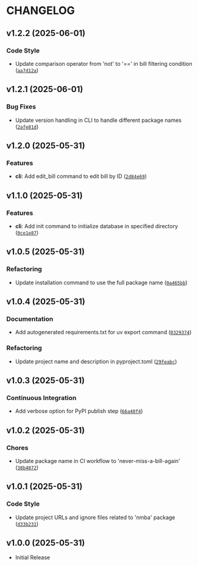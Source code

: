 # CHANGELOG

<!-- version list -->

## v1.2.2 (2025-06-01)

### Code Style

- Update comparison operator from 'not' to '==' in bill filtering condition
  ([`aa7d12a`](https://github.com/timmyb824/never-miss-a-bill-again/commit/aa7d12a3d59ec11aa2b214f5b00ad8ec2512ca37))


## v1.2.1 (2025-06-01)

### Bug Fixes

- Update version handling in CLI to handle different package names
  ([`2afe81d`](https://github.com/timmyb824/never-miss-a-bill-again/commit/2afe81d5c58fd0067aab54fd3d99aac01f23daa3))


## v1.2.0 (2025-05-31)

### Features

- **cli**: Add edit_bill command to edit bill by ID
  ([`2d84e69`](https://github.com/timmyb824/never-miss-a-bill-again/commit/2d84e69957c981a9d2ee4a293603dfd47d40a0b6))


## v1.1.0 (2025-05-31)

### Features

- **cli**: Add init command to initialize database in specified directory
  ([`0ce1e87`](https://github.com/timmyb824/never-miss-a-bill-again/commit/0ce1e87c1f714faaeb8c5717077f2074d84db06d))


## v1.0.5 (2025-05-31)

### Refactoring

- Update installation command to use the full package name
  ([`0a465bb`](https://github.com/timmyb824/never-miss-a-bill-again/commit/0a465bb1df73c1cb097e0ae308899bfa58f5bdc7))


## v1.0.4 (2025-05-31)

### Documentation

- Add autogenerated requirements.txt for uv export command
  ([`0329374`](https://github.com/timmyb824/never-miss-a-bill-again/commit/0329374b2b94e321a65e66653e9ba82a8a3440b0))

### Refactoring

- Update project name and description in pyproject.toml
  ([`29feabc`](https://github.com/timmyb824/never-miss-a-bill-again/commit/29feabc742fa715acfeab82c6be239a3649142c5))


## v1.0.3 (2025-05-31)

### Continuous Integration

- Add verbose option for PyPI publish step
  ([`66a40f4`](https://github.com/timmyb824/never-miss-a-bill-again/commit/66a40f49fe0c3f35f25d2a21b9f44061491d85ba))


## v1.0.2 (2025-05-31)

### Chores

- Update package name in CI workflow to 'never-miss-a-bill-again'
  ([`38b4872`](https://github.com/timmyb824/never-miss-a-bill-again/commit/38b4872275a49bacdf046b955ef3b62d6231487f))


## v1.0.1 (2025-05-31)

### Code Style

- Update project URLs and ignore files related to 'nmba' package
  ([`d33b231`](https://github.com/timmyb824/never-miss-a-bill-again/commit/d33b231bf5fec3fde9ef16416f5f0d76676e141c))


## v1.0.0 (2025-05-31)

- Initial Release
